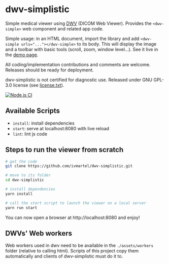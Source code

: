 # dwv-simplistic

Simple medical viewer using [DWV](https://github.com/ivmartel/dwv) (DICOM Web Viewer). Provides
the `<dwv-simple>` web component and related app code.

Simple usage: in an HTML document, import the library and add `<dwv-simple urls="..."></dwv-simple>` to
its body. This will display the image and a toolbar with basic tools (scroll, zoom, window level...). See it live in the [demo page](https://ivmartel.github.io/dwv-simplistic/).

All coding/implementation contributions and comments are welcome. Releases should be ready for deployment.

dwv-simplistic is not certified for diagnostic use. Released under GNU GPL-3.0 license (see [license.txt](license.txt)).

[![Node.js CI](https://github.com/ivmartel/dwv-simplistic/actions/workflows/nodejs-ci.yml/badge.svg)](https://github.com/ivmartel/dwv-simplistic/actions/workflows/nodejs-ci.yml)

## Available Scripts

 - `install`: install dependencies
 - `start`: serve at localhost:8080 with live reload
 - `lint`: lint js code

## Steps to run the viewer from scratch

```sh
# get the code
git clone https://github.com/ivmartel/dwv-simplistic.git

# move to its folder
cd dwv-simplistic

# install dependencies
yarn install

# call the start script to launch the viewer on a local server
yarn run start
```

You can now open a browser at http://localhost:8080 and enjoy!

## DWVs' Web workers
Web workers used in dwv need to be available in the `./assets/workers` folder
(relative to calling html). Scripts of this project copy them automatically and
clients of dwv-simplistic must do it to.
